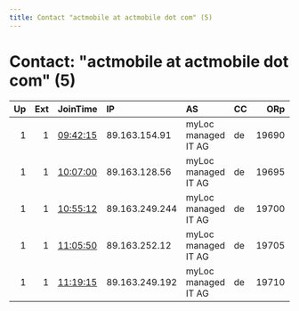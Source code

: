 ```yaml
---
title: Contact "actmobile at actmobile dot com" (5)
---
```


# Contact: "actmobile at actmobile dot com" (5)

|   Up |   Ext | JoinTime                                                                                            | IP             | AS                  | CC   |   ORp |   Dirp | OS    | Version   | Nickname        |   eFamMembers |
|-----:|------:|:----------------------------------------------------------------------------------------------------|:---------------|:--------------------|:-----|------:|-------:|:------|:----------|:----------------|--------------:|
|    1 |     1 | [09:42:15](https://metrics.torproject.org/rs.html#details/8AB81E30235DDF83B126E7E7B7F36CD6C88AEC92) | 89.163.154.91  | myLoc managed IT AG | de   | 19690 |      0 | Linux | 0.4.5.7   | 204DusExitRelay |             1 |
|    1 |     1 | [10:07:00](https://metrics.torproject.org/rs.html#details/A161B1BB37973AEEBB9464E7086325FC67CB2305) | 89.163.128.56  | myLoc managed IT AG | de   | 19695 |      0 | Linux | 0.4.5.7   | 213DusExitRelay |             1 |
|    1 |     1 | [10:55:12](https://metrics.torproject.org/rs.html#details/1C498DFDBCB7A5FBA3FCF808F47A4EEA244E645F) | 89.163.249.244 | myLoc managed IT AG | de   | 19700 |      0 | Linux | 0.4.5.7   | 219DusExitRelay |             1 |
|    1 |     1 | [11:05:50](https://metrics.torproject.org/rs.html#details/829199841D0772053828830A6CC4856E5968D4DB) | 89.163.252.12  | myLoc managed IT AG | de   | 19705 |      0 | Linux | 0.4.5.7   | 220DusExitRelay |             1 |
|    1 |     1 | [11:19:15](https://metrics.torproject.org/rs.html#details/F5D1DA793D540192372C51E2538E58948A5E8243) | 89.163.249.192 | myLoc managed IT AG | de   | 19710 |      0 | Linux | 0.4.5.7   | 221DusExitRelay |             1 |
